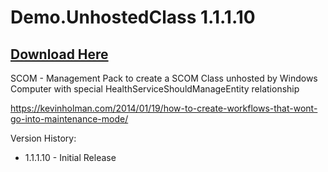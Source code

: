 # Demo.UnhostedClass 1.1.1.10

## [Download Here][Download]

[Download]: https://github.com/thekevinholman/Demo.UnhostedClass/archive/refs/heads/main.zip


SCOM - Management Pack to create a SCOM Class unhosted by Windows Computer with special HealthServiceShouldManageEntity relationship

https://kevinholman.com/2014/01/19/how-to-create-workflows-that-wont-go-into-maintenance-mode/

Version History:
* 1.1.1.10 - Initial Release
